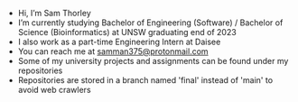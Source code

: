 - Hi, I’m Sam Thorley
- I’m currently studying Bachelor of Engineering (Software) / Bachelor of Science (Bioinformatics) at UNSW graduating end of 2023
- I also work as a part-time Engineering Intern at Daisee
- You can reach me at samman375@protonmail.com
- Some of my university projects and assignments can be found under my repositories
- Repositories are stored in a branch named 'final' instead of 'main' to avoid web crawlers

<!---
samman375/samman375 is a ✨ special ✨ repository because its `README.md` (this file) appears on your GitHub profile.
You can click the Preview link to take a look at your changes.
--->
